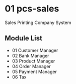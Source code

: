 # 01 pcs-sales
Sales Printing Company System

## Module List
- 01 Customer Manager
- 02 Bank Manager
- 03 Product Manager
- 04 Order Manager
- 05 Payment Manager
- 06 Tax
